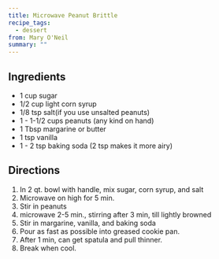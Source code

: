 ```yaml
---
title: Microwave Peanut Brittle
recipe_tags:
  - dessert
from: Mary O'Neil
summary: ""
---
```

## Ingredients

-   1 cup sugar
-   1/2 cup light corn syrup
-   1/8 tsp salt(if you use unsalted peanuts)
-   1 - 1-1/2 cups peanuts (any kind on hand)
-   1 Tbsp margarine or butter
-   1 tsp vanilla
-   1 - 2 tsp baking soda (2 tsp makes it more airy)

## Directions

1.  In 2 qt. bowl with handle, mix sugar, corn syrup, and salt
2.  Microwave on high for 5 min.
3.  Stir in peanuts
4.  microwave 2-5 min., stirring after 3 min, till lightly browned
5.  Stir in margarine, vanilla, and baking soda
6.  Pour as fast as possible into greased cookie pan.
7.  After 1 min, can get spatula and pull thinner.
8.  Break when cool.
